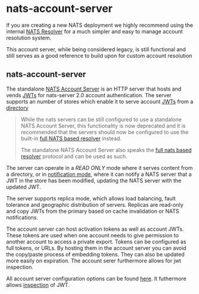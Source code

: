 # nats-account-server

If you are creating a new NATS deployment we highly recommend using the internal [NATS Resolver](https://docs.nats.io/nats-server/configuration/securing_nats/jwt/resolver#nats-based-resolver) for a much simpler and easy to manage account resolution system.

This account server, while being considered legacy, is still functional and still serves as a good reference to build upon for custom account resolution

## nats-account-server

The standalone [NATS Account Server](https://github.com/nats-io/nats-account-server) is an HTTP server that hosts and vends [JWTs](../../nats-server/configuration/securing_nats/jwt/) for nats-server 2.0 account authentication. The server supports an number of stores which enable it to serve account [JWTs](../../nats-server/configuration/securing_nats/jwt/) from a [directory](nas_conf.md#directory-configuration)

> While the nats servers can be still configured to use a standalone NATS Account Server, this functionality is now deprecated and it is recommended that the servers should now be configured to use the built-in [full NATS based resolver](../../running-a-nats-service/configuration/securing_nats/jwt/resolver.md#nats-based-resolver) instead.
>
> The standalone NATS Account Server also speaks the [full nats based resolver](../../running-a-nats-service/configuration/securing_nats/jwt/resolver.md#nats-based-resolver) protocol and can be used as such.

The server can operate in a _READ ONLY_ mode where it serves content from a directory, or in [notification mode](notifications.md), where it can notify a NATS server that a JWT in the store has been modified, updating the NATS server with the updated JWT.

The server supports replica mode, which allows load balancing, fault tolerance and geographic distribution of servers. Replicas are read-only and copy JWTs from the primary based on cache invalidation or NATS notifications.

The account server can host activation tokens as well as account JWTs. These tokens are used when one account needs to give permission to another account to access a private export. Tokens can be configured as full tokens, or URLs. By hosting them in the account server you can avoid the copy/paste process of embedding tokens. They can also be updated more easily on expiration. The account serer furthermore allows for jwt inspection.

All account server configuration options can be found [here](nas_conf.md#configuration-file). It futhermore allows [inspection](inspecting_jwts.md) of JWT.
